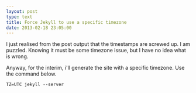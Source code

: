 ```yaml
---
layout: post
type: text
title: Force Jekyll to use a specific timezone
date: 2013-02-18 23:05:00
---
```


I just realised from the post output that the timestamps are screwed up. I am puzzled. Knowing it must be some timezone issue, but I have no idea what is wrong.

Anyway, for the interim, i'll generate the site with a specific timezone. Use the command below.

	TZ=UTC jekyll --server
